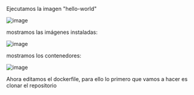 Ejecutamos la imagen "hello-world"

![image](https://github.com/juanjo002/ejerciciosSRI/assets/122454341/490b4fc7-1856-4691-a414-aba40b3c1733)

mostramos las imágenes instaladas:

![image](https://github.com/juanjo002/ejerciciosSRI/assets/122454341/ed3bde82-391b-4aa6-9ff6-76998be0acfd)

mostramos los contenedores:

![image](https://github.com/juanjo002/ejerciciosSRI/assets/122454341/394125b0-dbbe-40a4-85ba-fec2dff1d27f)

Ahora editamos el dockerfile, para ello lo primero que vamos a hacer es clonar el repositorio

